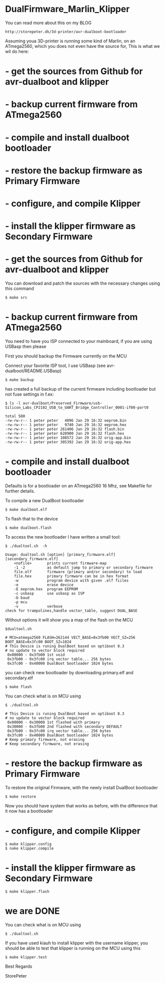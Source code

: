 # DualFirmware_Marlin_Klipper

You can read more about this on my BLOG

	http://storepeter.dk/3d-printer/avr-dualboot-bootloader

Assuming youa 3D-printer is running some kind of Marlin,
on an ATmega2560, which you does not even have the source for,
This is what we wil do here:

# - get the sources from Github for avr-dualboot and klipper
# - backup current firmware from ATmega2560
# - compile and install dualboot bootloader
# - restore the backup firmware as Primary Firmware
# - configure, and compile Klipper
# - install the klipper firmware as Secondary Firmware

# - get the sources from Github for avr-dualboot and klipper

You can download and patch the sources with the necessary changes using
this command

	$ make src

# - backup current firmware from ATmega2560

You need to have you ISP connected to your mainboard, if you are using USBasp then please

First you should backup the Firmware currently on the MCU

Connect your favorite ISP tool, I use USBasp (see avr-dualboot/README.USBasp)

	$ make backup

has created a full backup of the current firmware including bootloader
but not fuse settings in f.ex:

	$ ls -l avr-dualboot/Preserved_Firmware/usb-Silicon_Labs_CP2102_USB_to_UART_Bridge_Controller_0001-if00-port0
```
total 580
-rw-rw-r-- 1 peter peter   4096 Jan 29 16:32 eeprom.bin
-rw-rw-r-- 1 peter peter   9740 Jan 29 16:32 eeprom.hex
-rw-rw-r-- 1 peter peter 261406 Jan 29 16:32 flash.bin
-rw-rw-r-- 1 peter peter 620900 Jan 29 16:32 flash.hex
-rw-rw-r-- 1 peter peter 108572 Jan 29 16:32 orig-app.bin
-rw-rw-r-- 1 peter peter 305392 Jan 29 16:32 orig-app.hex
```

# - compile and install dualboot bootloader

Defaults is for a bootloader on an ATmega2560 16 Mhz,
see Makefile for further details.

To compile a new DualBoot bootloader

	$ make dualboot.elf

To flash that to the device

	$ make dualboot.flash

To access the new bootloader I have written a small tool:

	$ ./dualtool.sh  -h

```
Usage: dualtool.sh [option] [primary_firmware.elf] [secondary_firmware.elf]
    <nofile>       prints current firmware-map
    -1 -2          as default jump to primary or secondary firmware
    file.elf       firmware (primary and/or secondary) to load
    file.hex       primary firmware can be in hex format
    -w             program device with given .elf fiiles
    -e             erase device
    -E eeprom.hex  program EEPROM        
    -c usbasp      use usbasp as ISP
    -b baud
    -p mcu
    -v             verbose
check for trampolines,handle vector_table, suggest DUAL_BASE
```

Without options it will show you a map of the flash on the MCU

	$dualtool.sh 

```
# MCU=atmega2560 FLASH=262144 VECT_BASE=0x3fb00 VECT_SZ=256 BOOT_BASE=0x3fc00 BOOT_SZ=1024
# This Device is runing DualBoot based on optiboot 8.3
# no update to vector block required
 0x00000 - 0x3fb00 1st void 
 0x3fb00 - 0x3fc00 irq vector table... 256 bytes
 0x3fc00 - 0x40000 DualBoot bootloader 1024 bytes

```

you can check new bootloader by downloading primary.elf and secondary.elf

	$ make flash

You can check what is on MCU using

	$ ./dualtool.sh
```
# This Device is runing DualBoot based on optiboot 8.3
# no update to vector block required
 0x00000 - 0x30000 1st flashed with primary 
 0x30000 - 0x3fb00 2nd flashed with secondary DEFAULT
 0x3fb00 - 0x3fc00 irq vector table... 256 bytes
 0x3fc00 - 0x40000 DualBoot bootloader 1024 bytes
# Keep primary firmware, not erasing
# Keep secondary firmware, not erasing
```

# - restore the backup firmware as Primary Firmware

To restore the original Firmware, with the newly install DualBoot bootloader

	$ make restore

Now you should have system that works as before, with the difference that it now has a bootloader

# - configure, and compile Klipper

	$ make klipper.config
	$ nake klipper.compile

# - install the klipper firmware as Secondary Firmware

	$ make klipper.flash

# we are DONE

You can check what is on MCU using

	$ ./dualtool.sh

If you have used kiauh to install klipper with the username klipper, you should be
able to test that klipper is running on the MCU using this

	$ make klipper.test


Best Regards

StorePeter
